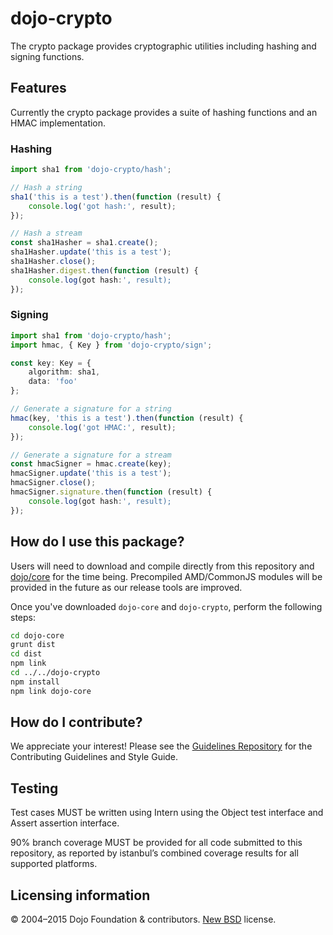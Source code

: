 # dojo-crypto

The crypto package provides cryptographic utilities including hashing and signing functions.

## Features

Currently the crypto package provides a suite of hashing functions and an HMAC implementation.

### Hashing

```ts
import sha1 from 'dojo-crypto/hash';

// Hash a string
sha1('this is a test').then(function (result) {
	console.log('got hash:', result);
});

// Hash a stream
const sha1Hasher = sha1.create();
sha1Hasher.update('this is a test');
sha1Hasher.close();
sha1Hasher.digest.then(function (result) {
	console.log(got hash:', result);
});
```

### Signing

```ts
import sha1 from 'dojo-crypto/hash';
import hmac, { Key } from 'dojo-crypto/sign';

const key: Key = {
	algorithm: sha1,
	data: 'foo'
};

// Generate a signature for a string
hmac(key, 'this is a test').then(function (result) {
	console.log('got HMAC:', result);
});

// Generate a signature for a stream
const hmacSigner = hmac.create(key);
hmacSigner.update('this is a test');
hmacSigner.close();
hmacSigner.signature.then(function (result) {
	console.log(got hash:', result);
});
```


## How do I use this package?

Users will need to download and compile directly from this repository and
[dojo/core](https://github.com/dojo/core) for the time being. Precompiled
AMD/CommonJS modules will be provided in the future as our release tools are
improved.

Once you've downloaded `dojo-core` and `dojo-crypto`, perform the following
steps:

```sh
cd dojo-core
grunt dist
cd dist
npm link
cd ../../dojo-crypto
npm install
npm link dojo-core
```

## How do I contribute?

We appreciate your interest!  Please see the [Guidelines Repository](https://github.com/dojo/guidelines#readme) for the
Contributing Guidelines and Style Guide.

## Testing

Test cases MUST be written using Intern using the Object test interface and
Assert assertion interface.

90% branch coverage MUST be provided for all code submitted to this repository,
as reported by istanbul’s combined coverage results for all supported
platforms.

## Licensing information

© 2004–2015 Dojo Foundation & contributors. [New BSD](http://opensource.org/licenses/BSD-3-Clause) license.
